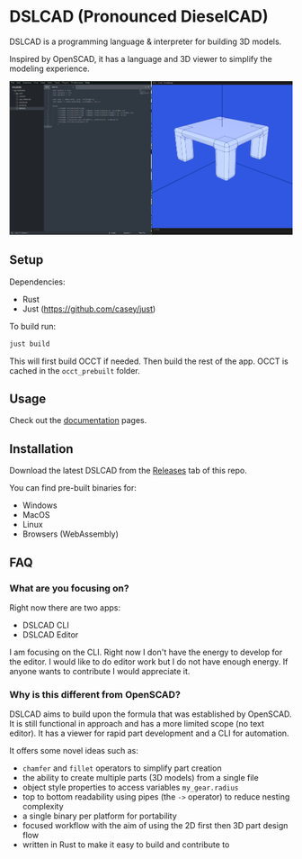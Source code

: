 # DSLCAD (Pronounced DieselCAD)

DSLCAD is a programming language & interpreter for building 3D models.

Inspired by OpenSCAD, it has a language and 3D viewer to simplify the modeling experience.

![screenshot](docs/screenshot.png)

## Setup 

Dependencies:
 - Rust
 - Just (https://github.com/casey/just)

To build run:
```sh
just build
```

This will first build OCCT if needed. Then build the rest of the app. OCCT is cached in the `occt_prebuilt` folder.

## Usage

Check out the [documentation](https://dschroer.github.io/dslcad/) pages.

## Installation

Download the latest DSLCAD from the [Releases](https://github.com/DSchroer/model-script/releases) tab of this repo. 

You can find pre-built binaries for:
- Windows
- MacOS
- Linux
- Browsers (WebAssembly)

## FAQ

### What are you focusing on?

Right now there are two apps:
- DSLCAD CLI
- DSLCAD Editor

I am focusing on the CLI. Right now I don't have the energy to develop
for the editor. I would like to do editor work but I do not have enough energy.
If anyone wants to contribute I would appreciate it. 

### Why is this different from OpenSCAD?

DSLCAD aims to build upon the formula that was established by OpenSCAD. It is 
still functional in approach and has a more limited scope (no text editor). It has 
a viewer for rapid part development and a CLI for automation. 

It offers some novel ideas such as:
- `chamfer` and `fillet` operators to simplify part creation
- the ability to create multiple parts (3D models) from a single file
- object style properties to access variables `my_gear.radius`
- top to bottom readability using pipes (the `->` operator) to reduce nesting complexity
- a single binary per platform for portability
- focused workflow with the aim of using the 2D first then 3D part design flow
- written in Rust to make it easy to build and contribute to
